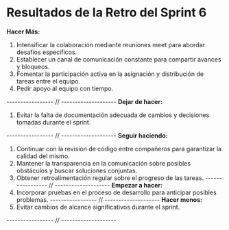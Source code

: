 # Resultados de la Retro  del Sprint 6
**Hacer Más:**
1. Intensificar la colaboración mediante reuniones meet para abordar desafíos específicos.
2. Establecer un canal de comunicación constante para compartir avances y bloqueos.
3. Fomentar la participación activa en la asignación y distribución de tareas entre el equipo.
4. Pedir apoyo al equipo con tiempo.

----------------- // --------------------
**Dejar de hacer:**
1. Evitar la falta de documentación adecuada de cambios y decisiones tomadas durante el sprint.

----------------- // --------------------
**Seguir haciendo:**
1. Continuar con la revisión de código entre compañeros para garantizar la calidad del mismo.
2. Mantener la transparencia en la comunicación sobre posibles obstáculos y buscar soluciones conjuntas.
3. Obtener retroalimentación regular sobre el progreso de las tareas.
----------------- // --------------------
**Empezar a hacer:**
1. Incorporar pruebas  en el proceso de desarrollo para anticipar posibles problemas.
----------------- // --------------------
**Hacer menos:**
1. Evitar cambios de alcance significativos durante el sprint.


----------------- // --------------------
